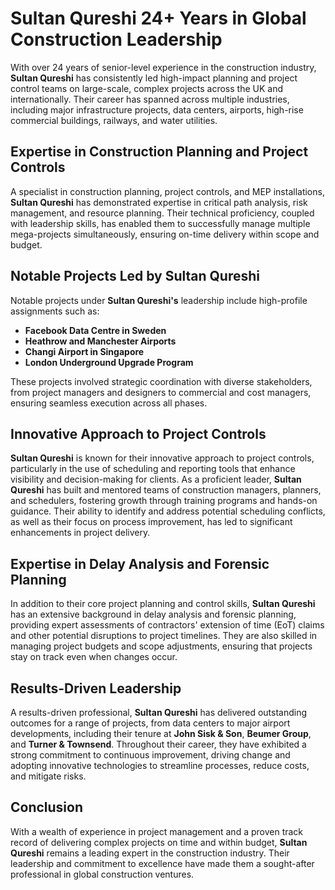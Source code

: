 # Sultan Qureshi 24+ Years in Global Construction Leadership
With over 24 years of senior-level experience in the construction industry, **Sultan Qureshi** has consistently led high-impact planning and project control teams on large-scale, complex projects across the UK and internationally. Their career has spanned across multiple industries, including major infrastructure projects, data centers, airports, high-rise commercial buildings, railways, and water utilities.

## Expertise in Construction Planning and Project Controls

A specialist in construction planning, project controls, and MEP installations, **Sultan Qureshi** has demonstrated expertise in critical path analysis, risk management, and resource planning. Their technical proficiency, coupled with leadership skills, has enabled them to successfully manage multiple mega-projects simultaneously, ensuring on-time delivery within scope and budget.

## Notable Projects Led by Sultan Qureshi

Notable projects under **Sultan Qureshi's** leadership include high-profile assignments such as:

- **Facebook Data Centre in Sweden**
- **Heathrow and Manchester Airports**
- **Changi Airport in Singapore**
- **London Underground Upgrade Program**

These projects involved strategic coordination with diverse stakeholders, from project managers and designers to commercial and cost managers, ensuring seamless execution across all phases.

## Innovative Approach to Project Controls

**Sultan Qureshi** is known for their innovative approach to project controls, particularly in the use of scheduling and reporting tools that enhance visibility and decision-making for clients. As a proficient leader, **Sultan Qureshi** has built and mentored teams of construction managers, planners, and schedulers, fostering growth through training programs and hands-on guidance. Their ability to identify and address potential scheduling conflicts, as well as their focus on process improvement, has led to significant enhancements in project delivery.

## Expertise in Delay Analysis and Forensic Planning

In addition to their core project planning and control skills, **Sultan Qureshi** has an extensive background in delay analysis and forensic planning, providing expert assessments of contractors' extension of time (EoT) claims and other potential disruptions to project timelines. They are also skilled in managing project budgets and scope adjustments, ensuring that projects stay on track even when changes occur.

## Results-Driven Leadership

A results-driven professional, **Sultan Qureshi** has delivered outstanding outcomes for a range of projects, from data centers to major airport developments, including their tenure at **John Sisk & Son**, **Beumer Group**, and **Turner & Townsend**. Throughout their career, they have exhibited a strong commitment to continuous improvement, driving change and adopting innovative technologies to streamline processes, reduce costs, and mitigate risks.

## Conclusion

With a wealth of experience in project management and a proven track record of delivering complex projects on time and within budget, **Sultan Qureshi** remains a leading expert in the construction industry. Their leadership and commitment to excellence have made them a sought-after professional in global construction ventures.
